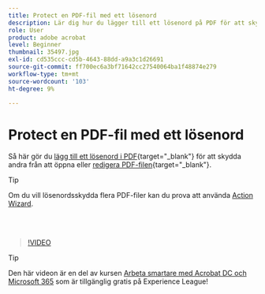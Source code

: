 ```yaml
---
title: Protect en PDF-fil med ett lösenord
description: Lär dig hur du lägger till ett lösenord på PDF för att skydda andra från att öppna eller redigera filen
role: User
product: adobe acrobat
level: Beginner
thumbnail: 35497.jpg
exl-id: cd535ccc-cd5b-4643-88dd-a9a3c1d26691
source-git-commit: ff700ec6a3bf71642cc27540064ba1f48874e279
workflow-type: tm+mt
source-wordcount: '103'
ht-degree: 9%

---
```


# Protect en PDF-fil med ett lösenord

Så här gör du [lägg till ett lösenord i PDF](https://www.adobe.com/se/acrobat/online/password-protect-pdf.html){target=&quot;_blank&quot;} för att skydda andra från att öppna eller [redigera PDF-filen](https://www.adobe.com/sv/acrobat/online/pdf-editor.html){target=&quot;_blank&quot;}.

>[!TIP]
>
>Om du vill lösenordsskydda flera PDF-filer kan du prova att använda [Action Wizard](../advanced-tasks/action.md).

<br> 

>[!VIDEO](https://video.tv.adobe.com/v/35497?hidetitle=true)

>[!TIP]
>
>Den här videon är en del av kursen [Arbeta smartare med Acrobat DC och Microsoft 365](https://experienceleague.adobe.com/?recommended=Acrobat-U-1-2021.microsoft365) som är tillgänglig gratis på Experience League!
